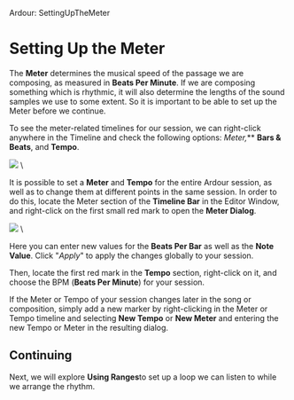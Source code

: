 Ardour: SettingUpTheMeter

Setting Up the Meter
====================

The **Meter** determines the musical speed of the passage we are
composing, as measured in **Beats Per Minute**. If we are composing
something which is rhythmic, it will also determine the lengths of the
sound samples we use to some extent. So it is important to be able to
set up the Meter before we continue.

To see the meter-related timelines for our session, we can right-click
anywhere in the Timeline and check the following options: **Meter*,***
**Bars & Beats**, and **Tempo**.

![](static/Ardour3_Meter_Timeline.png) \

It is possible to set a **Meter** and **Tempo** for the entire Ardour
session, as well as to change them at different points in the same
session. In order to do this, locate the Meter section of the **Timeline
Bar** in the Editor Window, and right-click on the first small red mark
to open the **Meter Dialog**.

![](static/Ardour3_Edit_Meter_dialog.png) \

Here you can enter new values for the **Beats Per Bar** as well as the
**Note Value**. Click "*Apply*" to apply the changes globally to your
session.

Then, locate the first red mark in the **Tempo** section, right-click on
it, and choose the BPM (**Beats Per Minute**) for your session.

If the Meter or Tempo of your session changes later in the song or
composition, simply add a new marker by right-clicking in the Meter or
Tempo timeline and selecting **New Tempo** or **New Meter** and entering
the new Tempo or Meter in the resulting dialog.

Continuing
----------

Next, we will explore **Using Ranges**to set up a loop we can listen to
while we arrange the rhythm.
